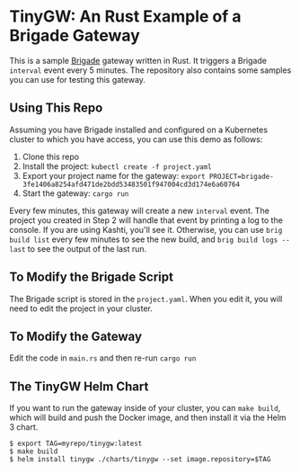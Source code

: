 # TinyGW: An Rust Example of a Brigade Gateway

This is a sample [Brigade](https://brigade.sh) gateway written in Rust. It triggers a Brigade `interval` event every 5 minutes. The repository also contains some samples you can use for testing this gateway.

## Using This Repo

Assuming you have Brigade installed and configured on a Kubernetes cluster to which you have access, you can use this demo as follows:

1. Clone this repo
2. Install the project: `kubectl create -f project.yaml`
3. Export your project name for the gateway: `export PROJECT=brigade-3fe1406a8254afd471de2bdd53483501f947004cd3d174e6a60764`
4. Start the gateway: `cargo run`

Every few minutes, this gateway will create a new `interval` event. The project you created in Step 2 will handle that event by printing a log to the console. If you are using Kashti, you'll see it. Otherwise, you can use `brig build list` every few minutes to see the new build, and `brig build logs --last` to see the output of the last run.

## To Modify the Brigade Script

The Brigade script is stored in the `project.yaml`. When you edit it, you will need to edit the project in your cluster.

## To Modify the Gateway

Edit the code in `main.rs` and then re-run `cargo run`

## The TinyGW Helm Chart

If you want to run the gateway inside of your cluster, you can `make build`, which will build and push the Docker image, and then install it via the Helm 3 chart.

```console
$ export TAG=myrepo/tinygw:latest
$ make build
$ helm install tinygw ./charts/tinygw --set image.repository=$TAG
```